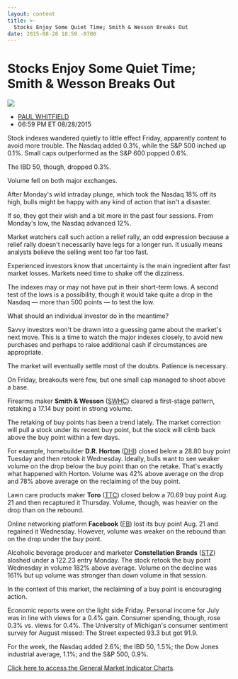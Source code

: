 ```yaml
---
layout: content
title: >-
  Stocks Enjoy Some Quiet Time; Smith & Wesson Breaks Out
date: 2015-08-28 18:59 -0700
---
```



Stocks Enjoy Some Quiet Time; Smith & Wesson Breaks Out
========================================================


![](https://www.investors.com/wp-content/uploads/ibd-migrated-images/MPv_150831_635763729695278189.png)

* [PAUL WHITFIELD](https://www.investors.com/author/whitfieldp/ "Posts by PAUL WHITFIELD")
* 06:59 PM ET 08/28/2015




  

Stock indexes wandered quietly to little effect Friday, apparently content to avoid more trouble. The Nasdaq added 0.3%, while the S&P 500 inched up 0.1%. Small caps outperformed as the S&P 600 popped 0.6%.

  

The IBD 50, though, dropped 0.3%.

  

Volume fell on both major exchanges.

  

After Monday's wild intraday plunge, which took the Nasdaq 18% off its high, bulls might be happy with any kind of action that isn't a disaster.

  

If so, they got their wish and a bit more in the past four sessions. From Monday's low, the Nasdaq advanced 12%.

  

Market watchers call such action a relief rally, an odd expression because a relief rally doesn't necessarily have legs for a longer run. It usually means analysts believe the selling went too far too fast.

  

Experienced investors know that uncertainty is the main ingredient after fast market losses. Markets need time to shake off the dizziness.

  

The indexes may or may not have put in their short-term lows. A second test of the lows is a possibility, though it would take quite a drop in the Nasdaq — more than 500 points — to test the low.

  

What should an individual investor do in the meantime?

  

Savvy investors won't be drawn into a guessing game about the market's next move. This is a time to watch the major indexes closely, to avoid new purchases and perhaps to raise additional cash if circumstances are appropriate.

  

The market will eventually settle most of the doubts. Patience is necessary.

  

On Friday, breakouts were few, but one small cap managed to shoot above a base.

  

Firearms maker **Smith & Wesson** ([SWHC](https://research.investors.com/quote.aspx?symbol=SWHC)) cleared a first-stage pattern, retaking a 17.14 buy point in strong volume.

  

The retaking of buy points has been a trend lately. The market correction will pull a stock under its recent buy point, but the stock will climb back above the buy point within a few days.

  

For example, homebuilder **D.R. Horton** ([DHI](https://research.investors.com/quote.aspx?symbol=DHI)) closed below a 28.80 buy point Tuesday and then retook it Wednesday. Ideally, bulls want to see weaker volume on the drop below the buy point than on the retake. That's exactly what happened with Horton. Volume was 42% above average on the drop and 78% above average on the reclaiming of the buy point.

  

Lawn care products maker **Toro** ([TTC](https://research.investors.com/quote.aspx?symbol=TTC)) closed below a 70.69 buy point Aug. 21 and then recaptured it Thursday. Volume, though, was heavier on the drop than on the rebound.

  

Online networking platform **Facebook** ([FB](https://research.investors.com/quote.aspx?symbol=FB)) lost its buy point Aug. 21 and regained it Wednesday. However, volume was weaker on the rebound than on the drop under the buy point.

  

Alcoholic beverage producer and marketer **Constellation Brands** ([STZ](https://research.investors.com/quote.aspx?symbol=STZ)) sloshed under a 122.23 entry Monday. The stock retook the buy point Wednesday in volume 182% above average. Volume on the decline was 161% but up volume was stronger than down volume in that session.

  

In the context of this market, the reclaiming of a buy point is encouraging action.

  

Economic reports were on the light side Friday. Personal income for July was in line with views for a 0.4% gain. Consumer spending, though, rose 0.3% vs. views for 0.4%. The University of Michigan's consumer sentiment survey for August missed: The Street expected 93.3 but got 91.9.

  

For the week, the Nasdaq added 2.6%; the IBD 50, 1.5%; the Dow Jones industrial average, 1.1%; and the S&P 500, 0.9%.

  

[Click here to access the General Market Indicator Charts](https://www.investors.com/pdf/GMI_083115.pdf).




